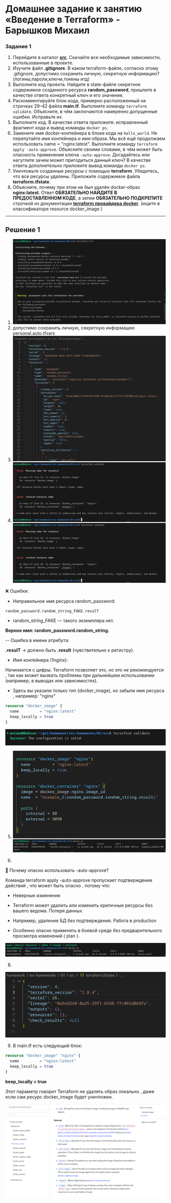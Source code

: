 # Домашнее задание к занятию «Введение в Terraform» - Барышков Михаил

### Задание 1

1. Перейдите в каталог [**src**](https://github.com/netology-code/ter-homeworks/tree/main/01/src). Скачайте все необходимые зависимости, использованные в проекте. 
2. Изучите файл **.gitignore**. В каком terraform-файле, согласно этому .gitignore, допустимо сохранить личную, секретную информацию?(логины,пароли,ключи,токены итд)
3. Выполните код проекта. Найдите  в state-файле секретное содержимое созданного ресурса **random_password**, пришлите в качестве ответа конкретный ключ и его значение.
4. Раскомментируйте блок кода, примерно расположенный на строчках 29–42 файла **main.tf**.
Выполните команду ```terraform validate```. Объясните, в чём заключаются намеренно допущенные ошибки. Исправьте их.
5. Выполните код. В качестве ответа приложите: исправленный фрагмент кода и вывод команды ```docker ps```.
6. Замените имя docker-контейнера в блоке кода на ```hello_world```. Не перепутайте имя контейнера и имя образа. Мы всё ещё продолжаем использовать name = "nginx:latest". Выполните команду ```terraform apply -auto-approve```.
Объясните своими словами, в чём может быть опасность применения ключа  ```-auto-approve```. Догадайтесь или нагуглите зачем может пригодиться данный ключ? В качестве ответа дополнительно приложите вывод команды ```docker ps```.
8. Уничтожьте созданные ресурсы с помощью **terraform**. Убедитесь, что все ресурсы удалены. Приложите содержимое файла **terraform.tfstate**. 
9. Объясните, почему при этом не был удалён docker-образ **nginx:latest**. Ответ **ОБЯЗАТЕЛЬНО НАЙДИТЕ В ПРЕДОСТАВЛЕННОМ КОДЕ**, а затем **ОБЯЗАТЕЛЬНО ПОДКРЕПИТЕ** строчкой из документации [**terraform провайдера docker**](https://docs.comcloud.xyz/providers/kreuzwerker/docker/latest/docs).  (ищите в классификаторе resource docker_image )


------

## Решение 1

1. ![img1](img/img1.png)
2. допустимо сохранить личную, секретную информацию personal.auto.tfvars
3. ![img2](img/img2.png)
4. ![img3](img/img3.png)
![img3](img/img3.png)

❌ Ошибки: 

-  Неправильное имя ресурса random_password:

```text    
random_password.random_string_FAKE.resulT
```
 
- random_string_FAKE — такого экземпляра нет.

**Верное имя: random_password.random_string.**
     

-- Ошибка в имени атрибута:

**.resulT** → должно быть **.result** (чувствительно к регистру).
     

- Имя контейнера (1nginx):

Начинается с цифры. Terraform позволяет это, но это не рекомендуется , так как может вызвать проблемы при дальнейшем использовании (например, в выводах или зависимостях).

- Здесь вы указали только тип (docker_image), но забыли имя ресурса , например: "nginx"
```terraform
resource "docker_image" {
  name         = "nginx:latest"
  keep_locally = true
}
```

![img5](img/img5.png)

5. ![img6](img/img6.png)
![img7](img/img7.png)
     
6. 
🛑 Почему опасно использовать -auto-approve? 

Команда terraform apply -auto-approve пропускает подтверждение действий , что может быть опасно , потому что: 

- Неверные изменения
	
- Terraform может удалить или изменить критичные ресурсы без вашего ведома.
Потеря данных
	
- Например, удаление БД без подтверждения.
Работа в production
	
- Особенно опасно применять в боевой среде без предварительного просмотра изменений (
plan
).

![img8](img/img8.png)

8. 
![img9](img/img9.png)

9. В main.tf есть следующий блок:

```terraform
resource "docker_image" "nginx" {
  name         = "nginx:latest"
  keep_locally = true
}
```

**keep_locally = true**

Этот параметр говорит Terraform не удалять образ локально , даже если сам ресурс docker_image будет уничтожен.

![img10](img/img10.png)